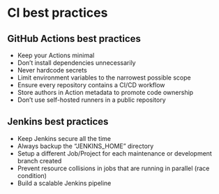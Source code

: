 
# CI best practices

## GitHub Actions best practices

* Keep your Actions minimal
* Don’t install dependencies unnecessarily
* Never hardcode secrets
* Limit environment variables to the narrowest possible scope
* Ensure every repository contains a CI/CD workflow
* Store authors in Action metadata to promote code ownership
* Don’t use self-hosted runners in a public repository

## Jenkins best practices

* Keep Jenkins secure all the time
* Always backup the “JENKINS_HOME” directory
* Setup a different Job/Project for each maintenance or development branch created
* Prevent resource collisions in jobs that are running in parallel (race condition)
* Build a scalable Jenkins pipeline
